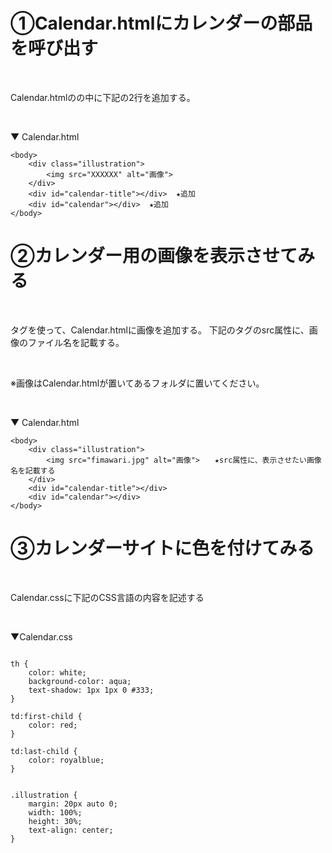 # ①Calendar.htmlにカレンダーの部品を呼び出す

<br>

Calendar.htmlの<body></body>の中に下記の2行を追加する。

<br>

▼ Calendar.html

```
<body>
    <div class="illustration">
        <img src="XXXXXX" alt="画像">
    </div>
    <div id="calendar-title"></div>  ★追加
    <div id="calendar"></div>  ★追加
</body>
```

# ②カレンダー用の画像を表示させてみる

<br>

<img>タグを使って、Calendar.htmlに画像を追加する。
下記の<img>タグのsrc属性に、画像のファイル名を記載する。

<br>

※画像はCalendar.htmlが置いてあるフォルダに置いてください。

<br>

▼ Calendar.html

```
<body>
    <div class="illustration">
        <img src="fimawari.jpg" alt="画像">　　★src属性に、表示させたい画像名を記載する
    </div>
    <div id="calendar-title"></div>
    <div id="calendar"></div>
</body>
```


# ③カレンダーサイトに色を付けてみる

<br>

Calendar.cssに下記のCSS言語の内容を記述する

<br>


▼Calendar.css

```

th {
    color: white;
    background-color: aqua;
    text-shadow: 1px 1px 0 #333;
}

td:first-child {
    color: red;
}

td:last-child {
    color: royalblue;
}


.illustration {
    margin: 20px auto 0;
    width: 100%;
    height: 30%;
    text-align: center;
}
```
